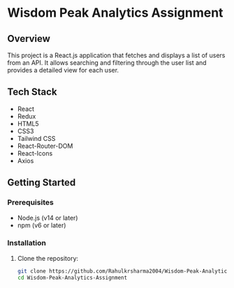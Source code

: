 # Wisdom Peak Analytics Assignment

## Overview
This project is a React.js application that fetches and displays a list of users from an API. It allows searching and filtering through the user list and provides a detailed view for each user.

## Tech Stack
- React
- Redux
- HTML5
- CSS3
- Tailwind CSS
- React-Router-DOM
- React-Icons
- Axios

## Getting Started

### Prerequisites
- Node.js (v14 or later)
- npm (v6 or later)

### Installation
1. Clone the repository:
   ```bash
   git clone https://github.com/Rahulkrsharma2004/Wisdom-Peak-Analytics-Assignment.git
   cd Wisdom-Peak-Analytics-Assignment
